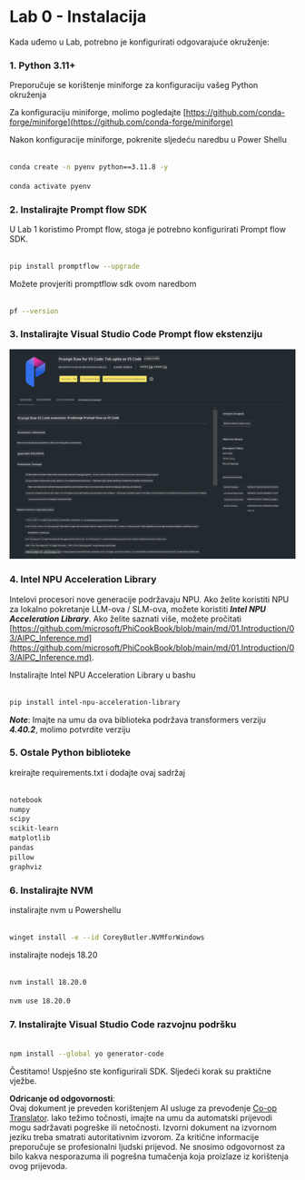 <!--
CO_OP_TRANSLATOR_METADATA:
{
  "original_hash": "a4ef39027902e82f2c33d568d2a2259a",
  "translation_date": "2025-07-17T03:53:00+00:00",
  "source_file": "md/02.Application/02.Code/Phi3/VSCodeExt/HOL/AIPC/01.Installations.md",
  "language_code": "hr"
}
-->
# **Lab 0 - Instalacija**

Kada uđemo u Lab, potrebno je konfigurirati odgovarajuće okruženje:


### **1. Python 3.11+**

Preporučuje se korištenje miniforge za konfiguraciju vašeg Python okruženja

Za konfiguraciju miniforge, molimo pogledajte [https://github.com/conda-forge/miniforge](https://github.com/conda-forge/miniforge)

Nakon konfiguracije miniforge, pokrenite sljedeću naredbu u Power Shellu

```bash

conda create -n pyenv python==3.11.8 -y

conda activate pyenv

```


### **2. Instalirajte Prompt flow SDK**

U Lab 1 koristimo Prompt flow, stoga je potrebno konfigurirati Prompt flow SDK.

```bash

pip install promptflow --upgrade

```

Možete provjeriti promptflow sdk ovom naredbom


```bash

pf --version

```

### **3. Instalirajte Visual Studio Code Prompt flow ekstenziju**

![pf](../../../../../../../../../translated_images/pf_ext.8cf76b5846e9b8562b0dd276004237b3ff3797066b9f912d39c0ae6c88b35878.hr.png)


### **4. Intel NPU Acceleration Library**

Intelovi procesori nove generacije podržavaju NPU. Ako želite koristiti NPU za lokalno pokretanje LLM-ova / SLM-ova, možete koristiti ***Intel NPU Acceleration Library***. Ako želite saznati više, možete pročitati [https://github.com/microsoft/PhiCookBook/blob/main/md/01.Introduction/03/AIPC_Inference.md](https://github.com/microsoft/PhiCookBook/blob/main/md/01.Introduction/03/AIPC_Inference.md).

Instalirajte Intel NPU Acceleration Library u bashu


```bash

pip install intel-npu-acceleration-library

```

***Note***: Imajte na umu da ova biblioteka podržava transformers verziju ***4.40.2***, molimo potvrdite verziju


### **5. Ostale Python biblioteke**


kreirajte requirements.txt i dodajte ovaj sadržaj

```txt

notebook
numpy 
scipy 
scikit-learn 
matplotlib 
pandas 
pillow 
graphviz

```


### **6. Instalirajte NVM**

instalirajte nvm u Powershellu


```bash

winget install -e --id CoreyButler.NVMforWindows

```

instalirajte nodejs 18.20


```bash

nvm install 18.20.0

nvm use 18.20.0

```

### **7. Instalirajte Visual Studio Code razvojnu podršku**


```bash

npm install --global yo generator-code

```

Čestitamo! Uspješno ste konfigurirali SDK. Sljedeći korak su praktične vježbe.

**Odricanje od odgovornosti**:  
Ovaj dokument je preveden korištenjem AI usluge za prevođenje [Co-op Translator](https://github.com/Azure/co-op-translator). Iako težimo točnosti, imajte na umu da automatski prijevodi mogu sadržavati pogreške ili netočnosti. Izvorni dokument na izvornom jeziku treba smatrati autoritativnim izvorom. Za kritične informacije preporučuje se profesionalni ljudski prijevod. Ne snosimo odgovornost za bilo kakva nesporazuma ili pogrešna tumačenja koja proizlaze iz korištenja ovog prijevoda.